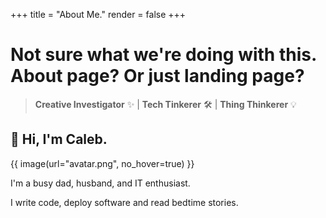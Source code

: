 +++
title = "About Me."
render = false
+++

# Not sure what we're doing with this. About page? Or just landing page?
> **Creative Investigator** ✨ | **Tech Tinkerer** 🛠️ | **Thing Thinkerer** 💡

## 👋 Hi, I'm Caleb.

{{ image(url="avatar.png", no_hover=true) }}

I'm a busy dad, husband, and IT enthusiast.

I write code, deploy software and read bedtime stories.



